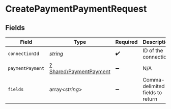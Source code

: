 # CreatePaymentPaymentRequest


## Fields

| Field                                                           | Type                                                            | Required                                                        | Description                                                     |
| --------------------------------------------------------------- | --------------------------------------------------------------- | --------------------------------------------------------------- | --------------------------------------------------------------- |
| `connectionId`                                                  | *string*                                                        | :heavy_check_mark:                                              | ID of the connection                                            |
| `paymentPayment`                                                | [?Shared\PaymentPayment](../../Models/Shared/PaymentPayment.md) | :heavy_minus_sign:                                              | N/A                                                             |
| `fields`                                                        | array<*string*>                                                 | :heavy_minus_sign:                                              | Comma-delimited fields to return                                |